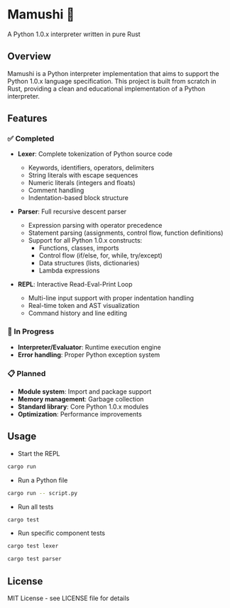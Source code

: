 # Mamushi 🐍

A Python 1.0.x interpreter written in pure Rust

## Overview

Mamushi is a Python interpreter implementation that aims to support the Python 1.0.x language specification. This project is built from scratch in Rust, providing a clean and educational implementation of a Python interpreter.

## Features

### ✅ Completed

- **Lexer**: Complete tokenization of Python source code
  - Keywords, identifiers, operators, delimiters
  - String literals with escape sequences
  - Numeric literals (integers and floats)
  - Comment handling
  - Indentation-based block structure

- **Parser**: Full recursive descent parser
  - Expression parsing with operator precedence
  - Statement parsing (assignments, control flow, function definitions)
  - Support for all Python 1.0.x constructs:
    - Functions, classes, imports
    - Control flow (if/else, for, while, try/except)
    - Data structures (lists, dictionaries)
    - Lambda expressions

- **REPL**: Interactive Read-Eval-Print Loop
  - Multi-line input support with proper indentation handling
  - Real-time token and AST visualization
  - Command history and line editing

### 🚧 In Progress

- **Interpreter/Evaluator**: Runtime execution engine
- **Error handling**: Proper Python exception system

### 📋 Planned

- **Module system**: Import and package support
- **Memory management**: Garbage collection
- **Standard library**: Core Python 1.0.x modules
- **Optimization**: Performance improvements

## Usage

- Start the REPL
```bash
cargo run
```

- Run a Python file
```bash
cargo run -- script.py
```

- Run all tests
```bash
cargo test
```

- Run specific component tests
```bash
cargo test lexer
```
```bash
cargo test parser
```

## License

MIT License - see LICENSE file for details
